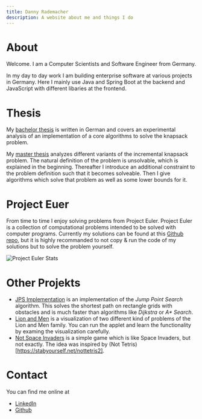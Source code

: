 ```yaml
---
title: Danny Rademacher
description: A website about me and things I do
---
```


# About

Welcome. I am a Computer Scientists and Software Engineer from Germany.

In my day to day work I am building enterprise software at various projects in Germany. Here I mainly use Java and Spring Boot at the backend and JavaScript with different libaries at the frontend.

# Thesis

My [bachelor thesis](/pdfs/bachelor-thesis.pdf) is written in German and covers an experimental analysis of an implementation of a core algorithms to solve the knapsack problem. 

My [master thesis](/pdfs/master-thesis.pdf) analyzes different variants of the incremental knapsack problem. The natural definition of the problem is unsolvable, which is explained in the beginning. Thereafter I introduce an additional constraint to the problem definition such that it becomes solveable. Then I give algorithms which solve that problem as well as some lower bounds for it.

# Project Euer

From time to time I enjoy solving problems from Project Euler. Project Euler is a collection of computational problems intended to be solved with computer programs. Currently my solutions can be found at this [Github repo](https://github.com/drademacher/kotlin-euler), but it is highly recommanded to not copy & run the code of my solutions but to solve the problem yourself.

![Project Euler Stats](https://projecteuler.net/profile/dhaunac.png)

# Other Projekts

* [JPS Implementation](https://github.com/drademacher/lab-jump-point-search) is an implementation of the *Jump Point Search* algorithm. This solves the shortest path on rectangle grids with obstacles and is much faster than algorithms like *Dijkstra* or *A\* Search*.
* [Lion and Men](https://github.com/drademacher/lab-computational-geometry) is a visualization of two different kind of problems of the Lion and Men family. You can run the applet and learn the functionality by examing the visualization carefully.
* [Not Space Invaders](https://tondorf.github.io/not-space-invaders/) is a simple game which is like Space Invaders, but not exactly. The idea was inspired by (Not Tetris)[https://stabyourself.net/nottetris2].

# Contact

You can find me online at

* [LinkedIn](https://www.linkedin.com/in/drademacher)
* [Github](https://github.com/drademacher)
